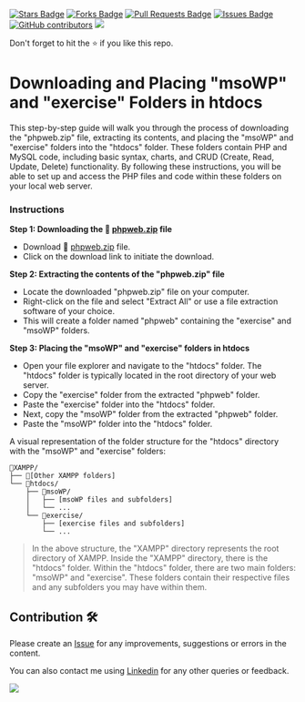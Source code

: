 <a href="https://github.com/drshahizan/learn-php/stargazers"><img src="https://img.shields.io/github/stars/drshahizan/learn-php" alt="Stars Badge"/></a>
<a href="https://github.com/drshahizan/learn-php/network/members"><img src="https://img.shields.io/github/forks/drshahizan/learn-php" alt="Forks Badge"/></a>
<a href="https://github.com/drshahizan/learn-php/pulls"><img src="https://img.shields.io/github/issues-pr/drshahizan/learn-php" alt="Pull Requests Badge"/></a>
<a href="https://github.com/drshahizan/learn-php/issues"><img src="https://img.shields.io/github/issues/drshahizan/learn-php" alt="Issues Badge"/></a>
<a href="https://github.com/drshahizan/learn-php/graphs/contributors"><img alt="GitHub contributors" src="https://img.shields.io/github/contributors/drshahizan/learn-php?color=2b9348"></a>
![](https://visitor-badge.glitch.me/badge?page_id=drshahizan/learn-php)

Don't forget to hit the :star: if you like this repo.

# Downloading and Placing "msoWP" and "exercise" Folders in htdocs

This step-by-step guide will walk you through the process of downloading the "phpweb.zip" file, extracting its contents, and placing the "msoWP" and "exercise" folders into the "htdocs" folder. These folders contain PHP and MySQL code, including basic syntax, charts, and CRUD (Create, Read, Update, Delete) functionality. By following these instructions, you will be able to set up and access the PHP files and code within these folders on your local web server.

### Instructions

**Step 1: Downloading the 💾 [phpweb.zip](download/phpweb.zip) file**
- Download 💾 [phpweb.zip](download/phpweb.zip) file.
- Click on the download link to initiate the download.

**Step 2: Extracting the contents of the "phpweb.zip" file**
- Locate the downloaded "phpweb.zip" file on your computer.
- Right-click on the file and select "Extract All" or use a file extraction software of your choice.
- This will create a folder named "phpweb" containing the "exercise" and "msoWP" folders.

**Step 3: Placing the "msoWP" and "exercise" folders in htdocs**
- Open your file explorer and navigate to the "htdocs" folder. The "htdocs" folder is typically located in the root directory of your web server.
- Copy the "exercise" folder from the extracted "phpweb" folder.
- Paste the "exercise" folder into the "htdocs" folder.
- Next, copy the "msoWP" folder from the extracted "phpweb" folder.
- Paste the "msoWP" folder into the "htdocs" folder.

A visual representation of the folder structure for the "htdocs" directory with the "msoWP" and "exercise" folders:

```
📁XAMPP/
├── 📁[Other XAMPP folders]
└── 📁htdocs/
    ├── 📁msoWP/
    │   ├── [msoWP files and subfolders]
    │   └── ...
    └── 📁exercise/
        ├── [exercise files and subfolders]
        └── ...
```

>In the above structure, the "XAMPP" directory represents the root directory of XAMPP. Inside the "XAMPP" directory, there is the "htdocs" folder. Within the "htdocs" folder, there are two main folders: "msoWP" and "exercise". These folders contain their respective files and any subfolders you may have within them.

## Contribution 🛠️
Please create an [Issue](https://github.com/drshahizan/learn-php/issues) for any improvements, suggestions or errors in the content.

You can also contact me using [Linkedin](https://www.linkedin.com/in/drshahizan/) for any other queries or feedback.

![](https://visitor-badge.glitch.me/badge?page_id=drshahizan)
